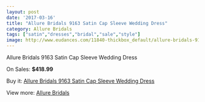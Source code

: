 ```yaml
---
layout: post
date: '2017-03-16'
title: "Allure Bridals 9163 Satin Cap Sleeve Wedding Dress"
category: Allure Bridals
tags: ["satin","dresses","bridal","sale","style"]
image: http://www.eudances.com/11840-thickbox_default/allure-bridals-9163-satin-cap-sleeve-wedding-dress.jpg
---
```

Allure Bridals 9163 Satin Cap Sleeve Wedding Dress

On Sales: **$418.99**
<a href="https://www.eudances.com/en/allure-bridals/3721-allure-bridals-9163-satin-cap-sleeve-wedding-dress.html"><amp-img layout="responsive" width="600" height="600" src="//www.eudances.com/11840-thickbox_default/allure-bridals-9163-satin-cap-sleeve-wedding-dress.jpg" alt="Allure Bridals 9163 Satin Cap Sleeve Wedding Dress 0" /></a>
<a href="https://www.eudances.com/en/allure-bridals/3721-allure-bridals-9163-satin-cap-sleeve-wedding-dress.html"><amp-img layout="responsive" width="600" height="600" src="//www.eudances.com/11842-thickbox_default/allure-bridals-9163-satin-cap-sleeve-wedding-dress.jpg" alt="Allure Bridals 9163 Satin Cap Sleeve Wedding Dress 1" /></a>
<a href="https://www.eudances.com/en/allure-bridals/3721-allure-bridals-9163-satin-cap-sleeve-wedding-dress.html"><amp-img layout="responsive" width="600" height="600" src="//www.eudances.com/11841-thickbox_default/allure-bridals-9163-satin-cap-sleeve-wedding-dress.jpg" alt="Allure Bridals 9163 Satin Cap Sleeve Wedding Dress 2" /></a>

Buy it: [Allure Bridals 9163 Satin Cap Sleeve Wedding Dress](https://www.eudances.com/en/allure-bridals/3721-allure-bridals-9163-satin-cap-sleeve-wedding-dress.html "Allure Bridals 9163 Satin Cap Sleeve Wedding Dress")

View more: [Allure Bridals](https://www.eudances.com/en/2-allure-bridals "Allure Bridals")